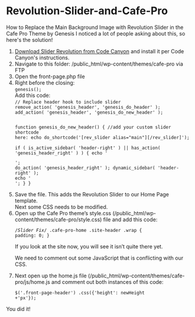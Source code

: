# Revolution-Slider-and-Cafe-Pro
How to Replace the Main Background Image with Revolution Slider in the Cafe Pro Theme by Genesis
I noticed a lot of people asking about this, so here's the solution!

<ol>
<li> <a href="http://codecanyon.net/item/slider-revolution-responsive-wordpress-plugin/2751380?s_phrase=slider+Revolution&s_rank=2&ref=cameck" target="_blank">Download Slider Revolution from Code Canyon</a> and install it per Code Canyon's instructions.</li>

<li>Navigate to this folder: /public_html/wp-content/themes/cafe-pro via FTP</li>
<li>Open the front-page.php file</li>

<li>Right before the closing:<br>
<code>genesis();</code>
<br>
Add this code:<br>
<code>// Replace header hook to include slider
remove_action( 'genesis_header', 'genesis_do_header' ); 
add_action( 'genesis_header', 'genesis_do_new_header' ); 

function genesis_do_new_header() { 
//add your custom slider shortcode here:
echo  do_shortcode('[rev_slider alias="main"][/rev_slider]');  
    if ( is_active_sidebar( 'header-right' ) || has_action( 'genesis_header_right' ) ) { 
        echo '<div class="widget-area">'; 
        do_action( 'genesis_header_right' ); 
        dynamic_sidebar( 'header-right' ); 
        echo '</div><!-- end .widget-area -->'; 
    } 
}</code></li>

<li>Save the file. This adds the Revolution Slider to our Home Page template.</li>

<aside>Next some CSS needs to be modified.</aside>

<li>Open up the Cafe Pro theme’s style.css (/public_html/wp-content/themes/cafe-pro/style.css) file and add this code:

<code>/*Slider Fix*/
.cafe-pro-home .site-header .wrap {
	padding: 0;
}</code> </li>

<aside>If you look at the site now, you will see it isn’t quite there yet.

We need to comment out some JavaScript that is conflicting with our CSS.</aside>

<li>Next open up the home.js file (/public_html/wp-content/themes/cafe-pro/js/home.js and comment out both instances of this code:

<code>$('.front-page-header') .css({'height': newHeight +'px'});</li></code>

</ol>
You did it! 
